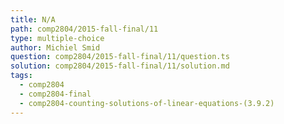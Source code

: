 ```yaml
---
title: N/A
path: comp2804/2015-fall-final/11
type: multiple-choice
author: Michiel Smid
question: comp2804/2015-fall-final/11/question.ts
solution: comp2804/2015-fall-final/11/solution.md
tags:
  - comp2804
  - comp2804-final
  - comp2804-counting-solutions-of-linear-equations-(3.9.2)
---
```

